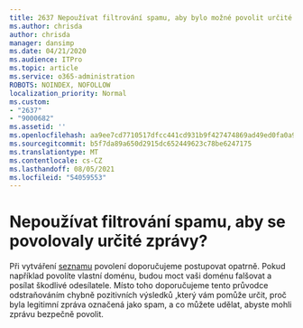 ```yaml
---
title: 2637 Nepoužívat filtrování spamu, aby bylo možné povolit určité zprávy?
ms.author: chrisda
author: chrisda
manager: dansimp
ms.date: 04/21/2020
ms.audience: ITPro
ms.topic: article
ms.service: o365-administration
ROBOTS: NOINDEX, NOFOLLOW
localization_priority: Normal
ms.custom:
- "2637"
- "9000682"
ms.assetid: ''
ms.openlocfilehash: aa9ee7cd7710517dfcc441cd931b9f427474869ad49ed0fa0a91a06e06682ed7
ms.sourcegitcommit: b5f7da89a650d2915dc652449623c78be6247175
ms.translationtype: MT
ms.contentlocale: cs-CZ
ms.lasthandoff: 08/05/2021
ms.locfileid: "54059553"
---
```

# <a name="bypass-spam-filtering-to-allow-specific-messages"></a>Nepoužívat filtrování spamu, aby se povolovaly určité zprávy?

Při vytváření [seznamu](https://docs.microsoft.com/exchange/troubleshoot/antispam/cautions-against-bypassing-spam-filters) povolení doporučujeme postupovat opatrně. Pokud například povolíte vlastní doménu, budou moct vaši doménu falšovat a posílat škodlivé odesílatele.  Místo toho doporučujeme tento průvodce odstraňováním chybně pozitivních výsledků [,](https://docs.microsoft.com/microsoft-365/security/office-365-security/anti-spam-protection)který vám pomůže určit, proč byla legitimní zpráva označená jako spam, a co můžete udělat, abyste mohli zprávu bezpečně povolit.
